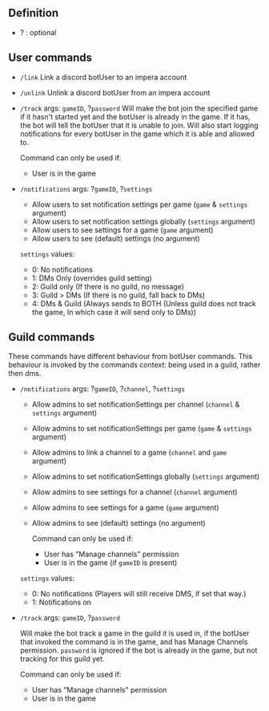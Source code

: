 ## Definition

- ? : optional

## User commands

- `/link`
  Link a discord botUser to an impera account

- `/unlink`
  Unlink a discord botUser from an impera account

- `/track`
  args: `gameID`, ?`password`
  Will make the bot join the specified game if it hasn't started yet and the botUser is already in the game. If it has,
  the bot will tell the botUser that it is unable to join. Will also start logging notifications for every botUser in
  the game which it is able and allowed to.

  Command can only be used if:

    - User is in the game

- `/notifications`
  args: ?`gameID`, ?`settings`

    - Allow users to set notification settings per game (`game` & `settings` argument)
    - Allow users to set notification settings globally (`settings` argument)
    - Allow users to see settings for a game (`game` argument)
    - Allow users to see (default) settings (no argument)

  `settings` values:

    - 0: No notifications
    - 1: DMs Only (overrides guild setting)
    - 2: Guild only (If there is no guild, no message)
    - 3: Guild > DMs (If there is no guild, fall back to DMs)
    - 4: DMs & Guild (Always sends to BOTH (Unless guild does not track the game, In which case it will send only to
      DMs))

## Guild commands

These commands have different behaviour from botUser commands. This behaviour is invoked by the commands context: being
used in a guild, rather then dms.

- `/notifications`
  args: ?`gameID`, ?`channel`, ?`settings`

    - Allow admins to set notificationSettings per channel (`channel` & `settings` argument)
    - Allow admins to set notificationSettings per game (`game` & `settings` argument)
    - Allow admins to link a channel to a game (`channel` and `game` argument)
    - Allow admins to set notificationSettings globally (`settings` argument)
    - Allow admins to see settings for a channel (`channel` argument)
    - Allow admins to see settings for a game (`game` argument)
    - Allow admins to see (default) settings (no argument)

      Command can only be used if:

        - User has "Manage channels" permission
        - User is in the game (if `gameID` is present)

  `settings` values:

  - 0: No notifications (Players will still receive DMS, if set that way.)
  - 1: Notifications on

- `/track`
  args: `gameID`, ?`password`

  Will make the bot track a game in the guild it is used in, if the botUser that invoked the command is in the game, and
  has Manage Channels permission. `password` is ignored if the bot is already in the game, but not tracking for this
  guild yet.

  Command can only be used if:

  - User has "Manage channels" permission
  - User is in the game

